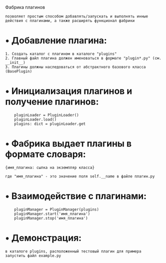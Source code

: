 Фабрика плагинов
```
позволяет простым способом добавлять/запускать и выполнять инные действия с плагинами, а также расширять функционал фабрики
```


# • Добавление плагина:
```
1. Создать каталог с плагином в каталоге "plugins"
2. Главный файл плагина должен именоваться в формате "plugin*.py" (см. __init__)
3. Плагины должны наследоваться от абстрактного базового класса (BasePlugin)
```

# • Инициализация плагинов и получение плагинов:
```
    pluginLoader = PluginLoader()
    pluginLoader.load()
    plugins: dict = pluginLoader.get
```

# • Фабрика выдает плагины в формате словаря:
```
{имя_плагина: сылка на экземпляр класса}

где "имя_плагина" - это значение поля self.__name в файле плагин.py
```

# • Взаимодействие с плагинами:
```
    pluginManager = PluginManager(plugins)
    pluginManager.start('имя_плагина')
    pluginManager.stop('имя_плагина')
```

# • Демонстрация:
```
в каталоге plugins, расположенный тестовый плагин для примера
запустить файл example.py
```